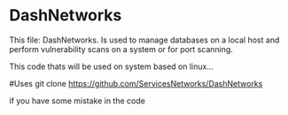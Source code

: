 # DashNetworks
This file: DashNetworks.
Is used to manage databases on a local host and perform vulnerability scans on a system or for port scanning.


This code thats will be used on system based on linux... 

#Uses
git clone https://github.com/ServicesNetworks/DashNetworks


if you have some mistake in the code 
